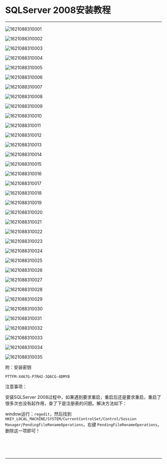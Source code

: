# SQLServer 2008安装教程

---

![1621088310001](images/1621088310001.jpg)

![1621088310002](images/1621088310002.jpg)

![1621088310003](images/1621088310003.jpg)

![1621088310004](images/1621088310004.jpg)

![1621088310005](images/1621088310005.jpg)

![1621088310006](images/1621088310006.jpg)

![1621088310007](images/1621088310007.jpg)

![1621088310008](images/1621088310008.jpg)

![1621088310009](images/1621088310009.jpg)

![1621088310010](images/1621088310010.jpg)

![1621088310011](images/1621088310011.jpg)

![1621088310012](images/1621088310012.jpg)

![1621088310013](images/1621088310013.jpg)

![1621088310014](images/1621088310014.jpg)

![1621088310015](images/1621088310015.jpg)

![1621088310016](images/1621088310016.jpg)

![1621088310017](images/1621088310017.jpg)

![1621088310018](images/1621088310018.jpg)

![1621088310019](images/1621088310019.jpg)

![1621088310020](images/1621088310020.jpg)

![1621088310021](images/1621088310021.jpg)

![1621088310022](images/1621088310022.jpg)

![1621088310023](images/1621088310023.jpg)

![1621088310024](images/1621088310024.jpg)

![1621088310025](images/1621088310025.jpg)

![1621088310026](images/1621088310026.jpg)

![1621088310027](images/1621088310027.jpg)

![1621088310028](images/1621088310028.jpg)

![1621088310029](images/1621088310029.jpg)

![1621088310030](images/1621088310030.jpg)

![1621088310031](images/1621088310031.jpg)

![1621088310032](images/1621088310032.jpg)

![1621088310033](images/1621088310033.jpg)

![1621088310034](images/1621088310034.jpg)

![1621088310035](images/1621088310035.jpg)

附：安装密钥

~~~plaintext
PTTFM-X467G-P7RH2-3Q6CG-4DMYB
~~~

注意事项：

安装SQLServer 2008过程中，如果遇到要求重启，重启后还是要求重启，重启了很多次也没有起作用，查了下是注册表的问题。解决方法如下：

window运行：`regedit`，然后找到`HKEY_LOCAL_MACHINE/SYSTEM/CurrentControlSet/Control/Session Manager/PendingFileRenameOperations`，右键 `PendingFileRenameOperations`，删除这一项即可！



<br/><br/><br/>

---

